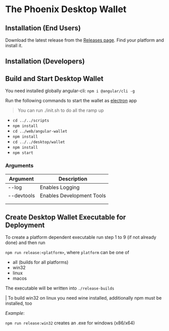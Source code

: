 # The Phoenix Desktop Wallet

## Installation (End Users)

Download the latest release from the [Releases page](https://github.com/signum-network/phoenix/releases). Find your platform and install it. 

## Installation (Developers)

## Build and Start Desktop Wallet

You need installed globally angular-cli: `npm i @angular/cli -g`

Run the following commands to start the wallet as [electron](https://electronjs.org/) app

> You can run ./init.sh to do all the ramp up

- `cd ../../scripts`
- `npm install`
- `cd ../web/angular-wallet`
- `npm install`
- `cd ../../desktop/wallet`
- `npm install`
- `npm start`

### Arguments

| Argument | Description |
|----------|-------------|
|  --log     |  Enables Logging           |
|  --devtools     |  Enables Development Tools           |
|          |             |
|          |             |

## Create Desktop Wallet Executable for Deployment

To create a platform dependent executable run step 1 to 9 (if not already done)
and then run

`npm run release:<platform>`, where `platform` can be one of 

- all (builds for all platforms)
- win32
- linux
- macos

The executable will be written into `./release-builds`

| To build win32 on linux you need wine installed, additionally npm must be installed, too

_Example_:

`npm run release:win32` creates an .exe for windows (x86/x64)
